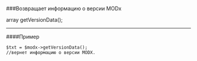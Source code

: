 ###Возвращает информацию о версии MODx

array getVersionData();

***

####Пример

	$txt = $modx->getVersionData();
	//вернет информацию о версии MODX.